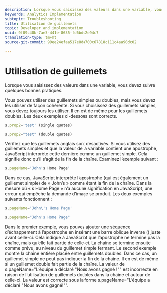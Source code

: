 ```yaml
---
description: Lorsque vous saisissez des valeurs dans une variable, vous devez suivre quelques bonnes pratiques.
keywords: Analytics Implementation
subtopic: Troubleshooting
title: Utilisation de guillemets
topic: Developer and implementation
uuid: 9f09c48b-7ae5-441e-8635-fd6bdc2e94c7
translation-type: tm+mt
source-git-commit: 99ee24efaa517e8da700c67818c111c4aa90dc02

---
```



# Utilisation de guillemets

Lorsque vous saisissez des valeurs dans une variable, vous devez suivre quelques bonnes pratiques.

Vous pouvez utiliser des guillemets simples ou doubles, mais vous devez les utiliser de façon cohérente. Si vous choisissez des guillemets simples, vous devez toujours les utiliser. Il en est de même pour les guillemets doubles. Les deux exemples ci-dessous sont corrects.

```js
s.prop2='test' (single quotes)
```

```js
s.prop2="test" (double quotes)
```

Vérifiez que les guillemets anglais sont désactivés. Si vous utilisez des guillemets simples et que la valeur de la variable contient une apostrophe, JavaScript interprète cette dernière comme un guillemet simple. Cela signifie donc qu’il s’agit de la fin de la chaîne. Examinez l’exemple suivant :

```js
s.pageName='John's Home Page'
```

Dans ce cas, JavaScript interprète l’apostrophe (qui est également un guillemet simple) de « John’s » comme étant la fin de la chaîne. Dans la mesure où « s Home Page » n’a aucune signification en JavaScript, une erreur qui empêche la demande d’image se produit. Les deux exemples suivants fonctionnent :

```js
s.pageName='John\'s Home Page'
```

```js
s.pageName="John's Home Page"
```

Dans le premier exemple, vous pouvez ajouter une séquence d’échappement à l’apostrophe en insérant une barre oblique inverse (\) juste avant celle-ci. Cela indique à JavaScript que l’apostrophe ne termine pas la chaîne, mais qu’elle fait partie de celle-ci. La chaîne se termine ensuite comme prévu, au niveau du guillemet simple fermant. Le second exemple montre la chaîne entière placée entre guillemets doubles. Dans ce cas, un guillemet simple ne peut pas indiquer la fin de la chaîne. Il en est de même si un guillemet double fait partie de la chaîne. La valeur de s.pageName="L’équipe a déclaré "Nous avons gagné !"" est incorrecte en raison de l’utilisation de guillemets doubles dans la chaîne et autour de celle-ci. La valeur est correcte sous la forme s.pageName="L’équipe a déclaré \"Nous avons gagné!\"".
